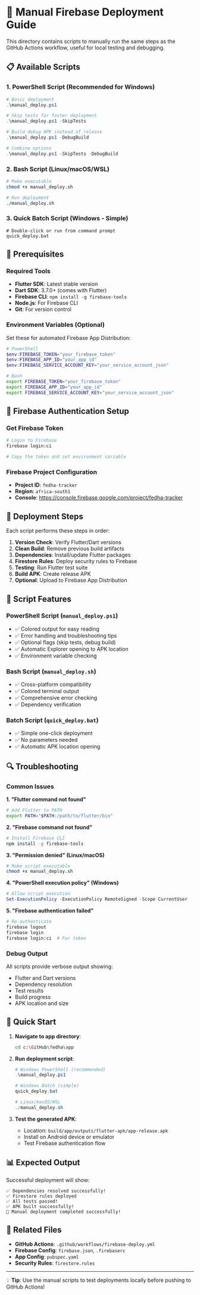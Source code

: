 # 🚀 Manual Firebase Deployment Guide

This directory contains scripts to manually run the same steps as the GitHub Actions workflow, useful for local testing and debugging.

## 📋 Available Scripts

### 1. **PowerShell Script (Recommended for Windows)**
```powershell
# Basic deployment
.\manual_deploy.ps1

# Skip tests for faster deployment
.\manual_deploy.ps1 -SkipTests

# Build debug APK instead of release
.\manual_deploy.ps1 -DebugBuild

# Combine options
.\manual_deploy.ps1 -SkipTests -DebugBuild
```

### 2. **Bash Script (Linux/macOS/WSL)**
```bash
# Make executable
chmod +x manual_deploy.sh

# Run deployment
./manual_deploy.sh
```

### 3. **Quick Batch Script (Windows - Simple)**
```batch
# Double-click or run from command prompt
quick_deploy.bat
```

## 🔧 Prerequisites

### Required Tools
- **Flutter SDK**: Latest stable version
- **Dart SDK**: 3.7.0+ (comes with Flutter)
- **Firebase CLI**: `npm install -g firebase-tools`
- **Node.js**: For Firebase CLI
- **Git**: For version control

### Environment Variables (Optional)
Set these for automated Firebase App Distribution:

```powershell
# PowerShell
$env:FIREBASE_TOKEN="your_firebase_token"
$env:FIREBASE_APP_ID="your_app_id"
$env:FIREBASE_SERVICE_ACCOUNT_KEY="your_service_account_json"
```

```bash
# Bash
export FIREBASE_TOKEN="your_firebase_token"
export FIREBASE_APP_ID="your_app_id"
export FIREBASE_SERVICE_ACCOUNT_KEY="your_service_account_json"
```

## 🔑 Firebase Authentication Setup

### Get Firebase Token
```bash
# Login to Firebase
firebase login:ci

# Copy the token and set environment variable
```

### Firebase Project Configuration
- **Project ID**: `fedha-tracker`
- **Region**: `africa-south1`
- **Console**: https://console.firebase.google.com/project/fedha-tracker

## 📱 Deployment Steps

Each script performs these steps in order:

1. **Version Check**: Verify Flutter/Dart versions
2. **Clean Build**: Remove previous build artifacts
3. **Dependencies**: Install/update Flutter packages
4. **Firestore Rules**: Deploy security rules to Firebase
5. **Testing**: Run Flutter test suite
6. **Build APK**: Create release APK
7. **Optional**: Upload to Firebase App Distribution

## 🎯 Script Features

### PowerShell Script (`manual_deploy.ps1`)
- ✅ Colored output for easy reading
- ✅ Error handling and troubleshooting tips
- ✅ Optional flags (skip tests, debug build)
- ✅ Automatic Explorer opening to APK location
- ✅ Environment variable checking

### Bash Script (`manual_deploy.sh`)
- ✅ Cross-platform compatibility
- ✅ Colored terminal output
- ✅ Comprehensive error checking
- ✅ Dependency verification

### Batch Script (`quick_deploy.bat`)
- ✅ Simple one-click deployment
- ✅ No parameters needed
- ✅ Automatic APK location opening

## 🔍 Troubleshooting

### Common Issues

**1. "Flutter command not found"**
```bash
# Add Flutter to PATH
export PATH="$PATH:/path/to/flutter/bin"
```

**2. "Firebase command not found"**
```bash
# Install Firebase CLI
npm install -g firebase-tools
```

**3. "Permission denied" (Linux/macOS)**
```bash
# Make script executable
chmod +x manual_deploy.sh
```

**4. "PowerShell execution policy" (Windows)**
```powershell
# Allow script execution
Set-ExecutionPolicy -ExecutionPolicy RemoteSigned -Scope CurrentUser
```

**5. "Firebase authentication failed"**
```bash
# Re-authenticate
firebase logout
firebase login
firebase login:ci  # For token
```

### Debug Output

All scripts provide verbose output showing:
- Flutter and Dart versions
- Dependency resolution
- Test results
- Build progress
- APK location and size

## 🚀 Quick Start

1. **Navigate to app directory**:
   ```bash
   cd c:\GitHub\fedha\app
   ```

2. **Run deployment script**:
   ```powershell
   # Windows PowerShell (recommended)
   .\manual_deploy.ps1
   
   # Windows Batch (simple)
   quick_deploy.bat
   
   # Linux/macOS/WSL
   ./manual_deploy.sh
   ```

3. **Test the generated APK**:
   - Location: `build/app/outputs/flutter-apk/app-release.apk`
   - Install on Android device or emulator
   - Test Firebase authentication flow

## 📊 Expected Output

Successful deployment will show:
```
✅ Dependencies resolved successfully!
✅ Firestore rules deployed
✅ All tests passed!
✅ APK built successfully!
🎉 Manual deployment completed successfully!
```

## 🔗 Related Files

- **GitHub Actions**: `.github/workflows/firebase-deploy.yml`
- **Firebase Config**: `firebase.json`, `.firebaserc`
- **App Config**: `pubspec.yaml`
- **Security Rules**: `firestore.rules`

---

💡 **Tip**: Use the manual scripts to test deployments locally before pushing to GitHub Actions!
